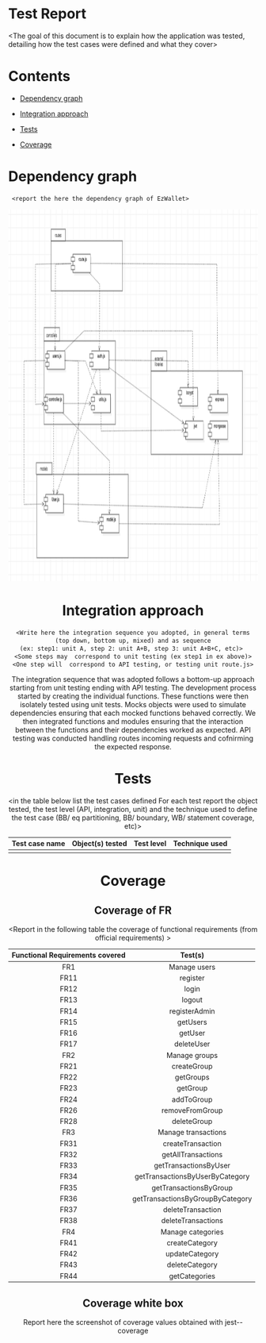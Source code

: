 # Test Report

<The goal of this document is to explain how the application was tested, detailing how the test cases were defined and what they cover>

# Contents

- [Dependency graph](#dependency-graph)

- [Integration approach](#integration-approach)

- [Tests](#tests)

- [Coverage](#Coverage)





# Dependency graph 

     <report the here the dependency graph of EzWallet>
<div style="text-align:center"><img src="./images/dependency graph.png"  width="750" height="750"/>
     
# Integration approach

    <Write here the integration sequence you adopted, in general terms (top down, bottom up, mixed) and as sequence
    (ex: step1: unit A, step 2: unit A+B, step 3: unit A+B+C, etc)> 
    <Some steps may  correspond to unit testing (ex step1 in ex above)>
    <One step will  correspond to API testing, or testing unit route.js>


The integration sequence that was adopted follows a bottom-up approach starting from unit testing ending with API testing. 
The development process started by creating the individual functions. These functions were then isolately tested using unit tests. Mocks objects were used to simulate dependencies ensuring that each mocked functions behaved correctly.
 We then integrated functions and modules ensuring that the interaction between the functions and their dependencies worked as expected. 
API testing was conducted handling routes incoming requests and cofnirming the expected response.
# Tests

   <in the table below list the test cases defined For each test report the object tested, the test level (API, integration, unit) and the technique used to define the test case  (BB/ eq partitioning, BB/ boundary, WB/ statement coverage, etc)>   <split the table if needed>


| Test case name | Object(s) tested | Test level | Technique used |
|--|--|--|--|
|||||





# Coverage



## Coverage of FR

<Report in the following table the coverage of  functional requirements (from official requirements) >

| Functional Requirements covered |   Test(s) | 
| ------------------------------- | ----------- | 
|  FR1    | Manage users |
| FR11 | register |
| FR12| login |
| FR13| logout | 
| FR14 | registerAdmin |
| FR15 | getUsers | 
| FR16 | getUser | 
| FR17 | deleteUser | 
| FR2 | Manage groups |
| FR21 | createGroup |
| FR22| getGroups |
| FR23| getGroup |
| FR24| addToGroup | 
| FR26| removeFromGroup |
| FR28| deleteGroup |
|  FR3   |  Manage  transactions| 
|FR31| createTransaction| 
|FR32| getAllTransactions | 
| FR33| getTransactionsByUser  |
| FR34| getTransactionsByUserByCategory|
| FR35| getTransactionsByGroup | 
| FR36| getTransactionsByGroupByCategory |
| FR37| deleteTransaction | 
| FR38| deleteTransactions |
|  FR4  |  Manage categories |
| FR41| createCategory | 
| FR42| updateCategory | 
| FR43| deleteCategory |
| FR44 | getCategories | 




## Coverage white box

Report here the screenshot of coverage values obtained with jest-- coverage 






